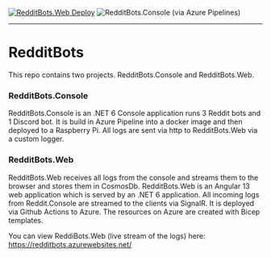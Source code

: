 [![RedditBots.Web Deploy](https://github.com/Marcel0024/RedditBots/actions/workflows/angular-client_redditbots.yml/badge.svg?branch=main&event=push)](https://github.com/Marcel0024/RedditBots/actions/workflows/angular-client_redditbots.yml) ![RedditBots.Console (via Azure Pipelines)](https://dev.azure.com/marcelcroes24/RedditBots/_apis/build/status/docker%20build?label=RedditBots.Console%20Deploy) 

<hr/>

# RedditBots
This repo contains two projects. RedditBots.Console and RedditBots.Web.

### RedditBots.Console
RedditBots.Console is an .NET 6 Console application runs 3 Reddit bots and 1 Discord bot. It is build in Azure Pipeline into a docker image and then deployed to a Raspberry Pi.
All logs are sent via http to RedditBots.Web via a custom logger.

### RedditBots.Web
RedditBots.Web receives all logs from the console and streams them to the browser and stores them in CosmosDb.
RedditBots.Web is an Angular 13 web application which is served by an .NET 6 application. All incoming logs from Reddit.Console are streamed to the clients via SignalR. It is deployed via Github Actions to Azure.
The resources on Azure are created with Bicep templates.


You can view ReddiBots.Web (live stream of the logs) here: https://redditbots.azurewebsites.net/
